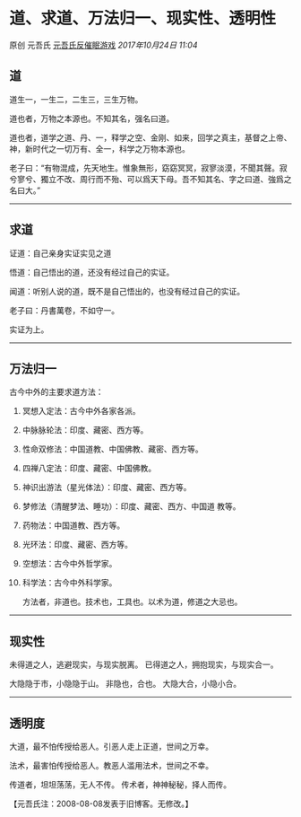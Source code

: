 # 道、求道、万法归一、现实性、透明性

原创 元吾氏 [元吾氏反催眠游戏](javascript:void(0);) *2017年10月24日 11:04*



## 道



道生一，一生二，二生三，三生万物。

道也者，万物之本源也。不知其名，强名曰道。

道也者，道学之道、丹、一，释学之空、金刚、如来，回学之真主，基督之上帝、神，新时代之一切万有、全一，科学之万物本源也。

老子曰：“有物混成，先天地生。惟象無形，窈窈冥冥，寂寥淡漠，不聞其聲。寂兮寥兮、獨立不改、周行而不殆、可以爲天下母。吾不知其名、字之曰道、強爲之名曰大。”



------



## 求道



证道：自己亲身实证实见之道

悟道：自己悟出的道，还没有经过自己的实证。

闻道：听别人说的道，既不是自己悟出的，也没有经过自己的实证。

老子曰：丹書萬卷，不如守一。

实证为上。



------



## 万法归一



古今中外的主要求道方法：



1. 冥想入定法：古今中外各家各派。

2. 中脉脉轮法：印度、藏密、西方等。

3. 性命双修法：中国道教、中国佛教、藏密、西方等。

4. 四禅八定法：印度、藏密、中国佛教。

5. 神识出游法（星光体法）：印度、藏密、西方等。

6. 梦修法（清醒梦法、睡功）：印度、藏密、西方、中国道 教等。

7. 药物法：中国道教、西方等。

8. 光环法：印度、藏密、西方等。

9. 空想法：古今中外哲学家。

10. 科学法：古今中外科学家。

    

    方法者，非道也。技术也，工具也。以术为道，修道之大忌也。

    

------



## 现实性



未得道之人，逃避现实，与现实脱离。
已得道之人，拥抱现实，与现实合一。

大隐隐于市，小隐隐于山。
非隐也，合也。
大隐大合，小隐小合。



------



## 透明度



大道，最不怕传授给恶人。引恶人走上正道，世间之万幸。

法术，最害怕传授给恶人。教恶人滥用法术，世间之不幸。

传道者，坦坦荡荡，无人不传。
传术者，神神秘秘，择人而传。



【元吾氏注：2008-08-08发表于旧博客。无修改。】